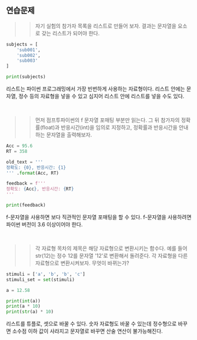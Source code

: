 <!-- 1주차_연습문제_풀이.md -->

## 연습문제
>> 자기 실험의 참가자 목록을 리스트로 만들어 보자. 결과는 문자열을 요소로 갖는 리스트가 되어야 한다.

```python
subjects = [
    'sub001',
    'sub002',
    'sub003'
]

print(subjects)
```
리스트는 파이썬 프로그래밍에서 가장 빈번하게 사용하는 자료형이다. 리스트 안에는 문자열, 정수 등의 자료형을 넣을 수 있고 심지어 리스트 안에 리스트를 넣을 수도 있다.

<br/>

>> 먼저 점프투파이썬의 f 문자열 포매팅 부분만 읽는다. 그 뒤 참가자의 정확률(float)과 반응시간(int)을 임의로 지정하고, 정확률과 반응시간을 안내하는 문자열을 출력해보자.

```python
Acc = 95.6
RT = 358

old_text = '''
정확도: {0}, 반응시간: {1}
''' .format(Acc, RT)

feedback = f'''
정확도: {Acc}, 반응시간: {RT}
'''

print(feedback)
```

f-문자열을 사용하면 보다 직관적인 문자열 포매팅을 할 수 있다. f-문자열을 사용하려면 파이썬 버전이 3.6 이상이어야 한다.

<br/>

>> 각 자료형 목차의 제목은 해당 자료형으로 변환시키는 함수다. 예를 들어 str(12)는 정수 12를 문자열 '12'로 변환해서 돌려준다. 각 자료형을 다른 자료형으로 변환시켜보자. 무엇이 바뀌는가? 

```python
stimuli = ['a', 'b', 'b', 'c']
stimuli_set = set(stimuli)

a = 12.58

print(int(a))
print(a * 10)
print(str(a) * 10)
```

리스트를 튜플로, 셋으로 바꿀 수 있다. 숫자 자료형도 바꿀 수 있는데 정수형으로 바꾸면 소수점 이하 값이 사라지고 문자열로 바꾸면 산술 연산이 불가능해진다.